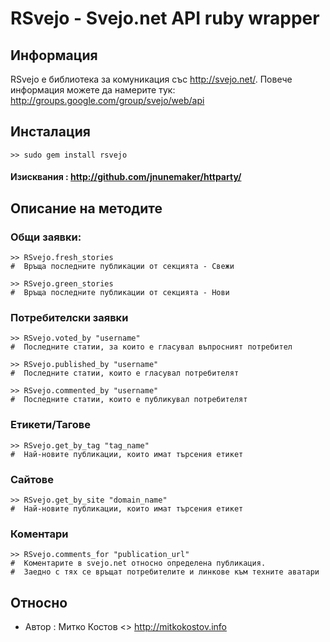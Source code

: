 RSvejo - Svejo.net API ruby wrapper
===================================

Информация
----------
RSvejo е библиотека за комуникация със http://svejo.net/.
Повече информация можете да намерите тук: http://groups.google.com/group/svejo/web/api

Инсталация
----------
    >> sudo gem install rsvejo
####  Изисквания : http://github.com/jnunemaker/httparty/


Описание на методите
--------------------


### Общи заявки:

    >> RSvejo.fresh_stories
    #  Връща последните публикации от секциятa - Свежи

    >> RSvejo.green_stories
    #  Връща последните публикации от секциятa - Нови

### Потребителски заявки

    >> RSvejo.voted_by "username"
    #  Последните статии, за които е гласувал въпросният потребител

    >> RSvejo.published_by "username"
    #  Последните статии, които е гласувал потребителят

    >> RSvejo.commented_by "username"
    #  Последните статии, които е публикувал потребителят

### Етикети/Тагове

    >> RSvejo.get_by_tag "tag_name"
    #  Най-новите публикации, които имат търсения етикет

### Сайтове

    >> RSvejo.get_by_site "domain_name"
    #  Най-новите публикации, които имат търсения етикет

### Коментари

    >> RSvejo.comments_for "publication_url"
    #  Коментарите в svejo.net относно определена публикация.
    #  Заедно с тях се връщат потребителите и линкове към техните аватари

## Относно

 * Автор  : Митко Костов <> http://mitkokostov.info
